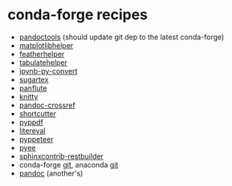 # conda-forge recipes

* [pandoctools](https://github.com/conda-forge/pandoctools-feedstock) (should update git dep to the latest conda-forge)
* [matplotlibhelper](https://github.com/conda-forge/matplotlibhelper-feedstock)
* [featherhelper](https://github.com/conda-forge/featherhelper-feedstock)
* [tabulatehelper](https://github.com/conda-forge/tabulatehelper-feedstock)
* [ipynb-py-convert](https://github.com/conda-forge/ipynb-py-convert-feedstock)
* [sugartex](https://github.com/conda-forge/sugartex-feedstock)
* [panflute](https://github.com/conda-forge/panflute-feedstock)
* [knitty](https://github.com/conda-forge/knitty-feedstock)
* [pandoc-crossref](https://github.com/conda-forge/pandoc-crossref-feedstock)
* [shortcutter](https://github.com/conda-forge/shortcutter-feedstock)
* [pyppdf](https://github.com/conda-forge/pyppdf-feedstock)
* [litereval](https://github.com/conda-forge/litereval-feedstock)
* [pyppeteer](https://github.com/conda-forge/pyppeteer-feedstock)
* [pyee](https://github.com/conda-forge/pyee-feedstock)
* [sphinxcontrib-restbuilder](https://github.com/conda-forge/sphinxcontrib-restbuilder-feedstock)
* conda-forge [git](https://github.com/conda-forge/git-feedstock/blob/master/recipe/meta.yaml), anaconda [git](https://anaconda.org/anaconda/git/files) 
* [pandoc](https://github.com/conda-forge/pandoc-feedstock) (another's)
